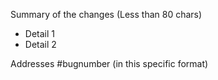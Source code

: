 Summary of the changes (Less than 80 chars)

* Detail 1
* Detail 2

Addresses #bugnumber (in this specific format)